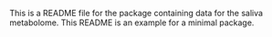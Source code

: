 
This is a README file for the package containing data for the saliva
metabolome. This README is an example for a minimal package.

